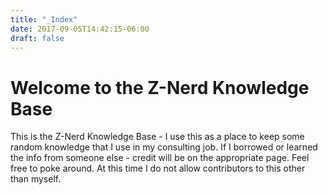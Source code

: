 ```yaml
---
title: "_Index"
date: 2017-09-05T14:42:15-06:00
draft: false
---
```

# Welcome to the Z-Nerd Knowledge Base
This is the Z-Nerd Knowledge Base - I use this as a place to keep 
some random knowledge that I use in my consulting job. If I borrowed 
or learned the info from someone else - credit will be on the 
appropriate page. Feel free to poke around. At this time I do not 
allow contributors to this other than myself.
